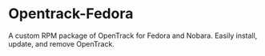 # Opentrack-Fedora
A custom RPM package of OpenTrack for Fedora and Nobara. Easily install, update, and remove OpenTrack.
